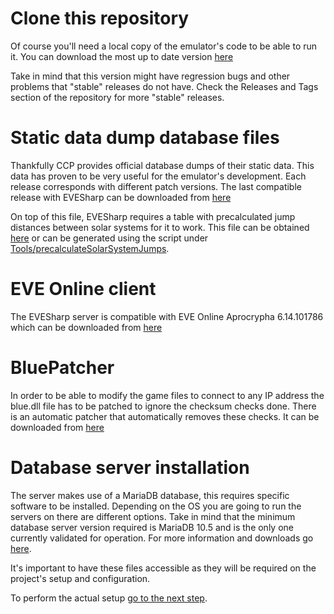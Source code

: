 # Clone this repository
Of course you'll need a local copy of the emulator's code to be able to run it. You can download the most up to date version [here](https://github.com/Almamu/EVESharp/archive/master.zip)

Take in mind that this version might have regression bugs and other problems that "stable" releases do not have. Check the Releases and Tags section of the repository for more "stable" releases.

# Static data dump database files
Thankfully CCP provides official database dumps of their static data. This data has proven to be very useful for the emulator's development. Each release corresponds with different patch versions. The last compatible release with EVESharp can be downloaded from [here](https://files.evesharp.dev/apoc/apo15-mysql5-v1.sql.bz2)

On top of this file, EVESharp requires a table with precalculated jump distances between solar systems for it to work. This file can be obtained [here](https://files.evesharp.dev/apoc/mapPrecalculatedSolarSystemJumps.sql.gz) or can be generated using the script under [Tools/precalculateSolarSystemJumps](../Tools/precalculateSolarSystemJumps).

# EVE Online client
The EVESharp server is compatible with EVE Online Aprocrypha 6.14.101786 which can be downloaded from [here](https://files.evesharp.dev/apoc/client/)

# BluePatcher
In order to be able to modify the game files to connect to any IP address the blue.dll file has to be patched to ignore the checksum checks done. There is an automatic patcher that automatically removes these checks. It can be downloaded from [here](https://files.evesharp.dev/apoc/BlueAutoPatcher.exe)

# Database server installation
The server makes use of a MariaDB database, this requires specific software to be installed. Depending on the OS you are going to run the servers on there are different options. Take in mind that the minimum database server version required is MariaDB 10.5 and is the only one currently validated for operation. For more information and downloads go [here](https://downloads.mariadb.org/).

It's important to have these files accessible as they will be required on the project's setup and configuration.

To perform the actual setup [go to the next step](Setup.md).